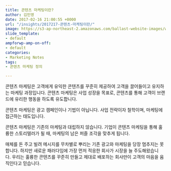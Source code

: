 ```yaml
---
title: 콘텐츠 마케팅이란?
author: 김민영
date: 2017-02-16 21:00:55 +0000
url: "/insights/2017217-콘텐츠-마케팅이란/"
image: https://s3-ap-northeast-2.amazonaws.com/ballast-website-images/wp-content/uploads/2017/02/15110119/img-3.png
slide_template:
- default
ampforwp-amp-on-off:
- default
categories:
- Marketing Notes
tags:
- 콘텐츠 마케팅 정의

---
```

콘텐츠 마케팅은 고객에게 유익한 콘텐츠를 꾸준히 제공하여 고객을 끌어들이고 유지하는 마케팅 과정입니다. 콘텐츠 마케팅은 사업 성장을 목표로, 콘텐츠를 통해 고객이 브랜드에 유리한 행동을 하도록 유도합니다.

콘텐츠 마케팅은 광고 캠페인이나 기법이 아닙니다. 사업 전략이자 철학이며, 마케팅에 접근하는 태도입니다.

콘텐츠 마케팅은 기존의 마케팅과 대립하지 않습니다. 기업이 콘텐츠 마케팅을 통해 훌륭한 스토리텔러가 될 때, 마케팅의 남은 퍼즐 조각을 맞추게 됩니다.

매체를 돈 주고 빌려 메시지를 무차별로 뿌리는 기존 광고와 마케팅을 당장 멈추지는 못합니다. 하지만 새로운 패러다임에 가장 먼저 적응한 회사가 시장을 늘 주도해왔습니다. 우리는 훌륭한 콘텐츠를 꾸준히 만들고 제대로 배포하는 회사만이 고객의 마음을 움직인다고 믿습니다.